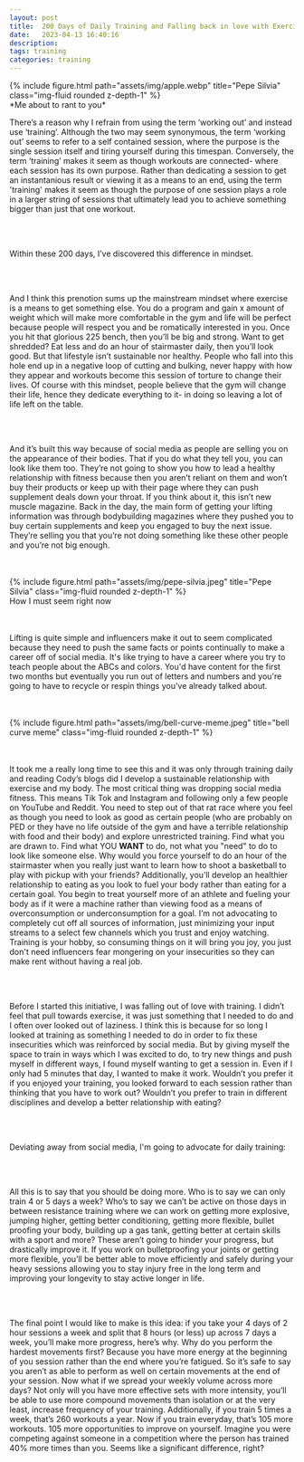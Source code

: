 ```yaml
---
layout: post
title:  200 Days of Daily Training and Falling back in love with Exercise
date:   2023-04-13 16:40:16
description: 
tags: training
categories: training
---
```


<div class="container">
    <div class="row">
        <div class="col-sm mt-3 mt-md-0">
            {% include figure.html path="assets/img/apple.webp" title="Pepe Silvia" class="img-fluid rounded z-depth-1" %}
        </div>
    </div>
    <div class="caption">
        *Me about to rant to you*
    </div>
</div>

There’s a reason why I refrain from using the term ‘working out’ and instead use ‘training’. Although the two may seem synonymous, the term ‘working out’ seems to refer to a self contained session, where the purpose is the single session itself and tiring yourself during this timespan. Conversely, the term ‘training’ makes it seem as though workouts are connected- where each session has its own purpose. Rather than dedicating a session to get an instantanious result or viewing it as a means to an end, using the term 'training' makes it seem as though the purpose of one session plays a role in a larger string of sessions that ultimately lead you to achieve something bigger than just that one workout. 

<br>
<br>

Within these 200 days, I’ve discovered this difference in mindset. 

<br>
<br>

And I think this prenotion sums up the mainstream mindset where exercise is a means to get something else. You do a program and gain x amount of weight which will make more comfortable in the gym and life will be perfect because people will respect you and be romatically interested in you. Once you hit that glorious 225 bench, then you’ll be big and strong. Want to get shredded? Eat less and do an hour of stairmaster daily, then you’ll look good. But that lifestyle isn’t sustainable nor healthy. People who fall into this hole end up in a negative loop of cutting and bulking, never happy with how they appear and workouts become this session of torture to change their lives. Of course with this mindset, people believe that the gym will change their life, hence they dedicate everything to it- in doing so leaving a lot of life left on the table. 

<br>
<br>

And it’s built this way because of social media as people are selling you on the appearance of their bodies. That if you do what they tell you, you can look like them too. They’re not going to show you how to lead a healthy  relationship with fitness because then you aren’t reliant on them and won’t buy their products or keep up with their page where they can push supplement deals down your throat. If you think about it, this isn’t new muscle magazine. Back in the day, the main form of getting your lifting information was through bodybuilding magazines where they pushed you to buy certain supplements and keep you engaged to buy the next issue. They’re selling you that you’re not doing something like these other people and you’re not big enough. 

<br>
<br>

<div class="container">
    <div class="row">
        <div class="col-sm mt-3 mt-md-0">
            {% include figure.html path="assets/img/pepe-silvia.jpeg" title="Pepe Silvia" class="img-fluid rounded z-depth-1" %}
        </div>
    </div>
    <div class="caption">
        How I must seem right now
    </div>
</div>

<br>
<br>

Lifting is quite simple and influencers make it out to seem complicated because they need to push the same facts or points continually to make a career off of social media. It's like trying to have a career where you try to teach people about the ABCs and colors. You'd have content for the first two months but eventually you run out of letters and numbers and you're going to have to recycle or respin things you've already talked about.  

<br>
<br>

<div class="container">
    <div class="row">
        <div class="col-sm mt-3 mt-md-0">
            {% include figure.html path="assets/img/bell-curve-meme.jpeg" title="bell curve meme" class="img-fluid rounded z-depth-1" %}
        </div>

</div>

<br>
<br>

It took me a really long time to see this and it was only through training daily and reading Cody’s blogs did I develop a sustainable relationship with exercise and my body. The most critical thing was dropping social media fitness. This means Tik Tok and Instagram and following only a few people on YouTube and Reddit. You need to step out of that rat race where you feel as though you need to look as good as certain people (who are probably on PED or  they have no life outside of the gym and have a terrible relationship with food and their body) and explore unrestricted training. Find what you are drawn to. Find what YOU <b>WANT</b> to do, not what you "need" to do to look like someone else. Why would you force yourself to do an hour of the stairmaster when you really just want to learn how to shoot a basketball to play with pickup with your friends? Additionally, you’ll develop an healthier relationship to eating as you look to fuel your body rather than eating for a certain goal. You begin to treat yourself more of an athlete and fueling your body as if it were a machine rather than viewing food as a means of overconsumption or underconsumption for a goal. I’m not advocating to completely cut off all sources of information, just minimizing your input streams to a select few channels which you trust and enjoy watching. Training is your hobby, so consuming things on it will bring you joy, you just don't need influencers fear mongering on your insecurities so they can make rent without having a real job. 

<br>
<br>

Before I started this initiative, I was falling out of love with training. I didn’t feel that pull towards exercise, it was just something that I needed to do and I often over looked out of laziness. I think this is because for so long I looked at training as something I needed to do in order to fix these insecurities which was reinforced by social media. But by giving myself the space to train in ways which I was excited to do, to try new things and push myself in different ways, I found myself wanting to get a session in. Even if I only had 5 minutes that day, I wanted to make it work. Wouldn’t you prefer it  if you enjoyed your training, you looked forward to each session rather than thinking that you have to work out? Wouldn’t you prefer to train in different disciplines and develop a better relationship with eating? 

<br>
<br>

Deviating away from social media, I'm going to advocate for daily training:

<br>
<br>

All this is to say that you should be doing more. Who is to say we can only train 4 or 5 days a week? Who’s to say we can’t be active on those days in between resistance training where we can work on getting more explosive, jumping higher, getting better conditioning, getting more flexible, bullet proofing your body, building up a gas tank, getting better at certain skills with a sport and more? These aren’t going to hinder your progress, but drastically improve it. If you work on bulletproofing your joints or getting more flexible, you’ll be better able to move efficiently and safely during your heavy sessions allowing you to stay injury free in the long term and improving your longevity to stay active longer in life. 

<br>
<br>

The final point I would like to make is this idea: if you take your 4 days of 2 hour sessions a week and split that 8 hours (or less) up across 7 days a week, you’ll make more progress, here’s why. Why do you perform the hardest movements first? Because you have more energy at the beginning of you session rather than the end where you’re fatigued. So it’s safe to say you aren’t as able to perform as well on certain movements at the end of your session. Now what if we spread your weekly volume across more days? Not only will you have more effective sets with more intensity, you’ll be able to use more compound movements than isolation or at the very least, increase frequency of your training. Additionally, if you train 5 times a week, that’s 260 workouts a year. Now if you train everyday, that’s 105 more workouts. 105 more opportunities to improve on yourself. Imagine you were competing against someone in a competition where the person has trained 40% more times than you. Seems like a significant difference, right? 



